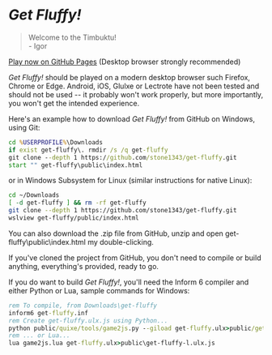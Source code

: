 # *Get Fluffy!*

> Welcome to the Timbuktu!<br>
>    \- Igor

[Play now on GitHub Pages](https://stone1343.github.io/get-fluffy/public/index.html) (Desktop browser strongly recommended)

*Get Fluffy!* should be played on a modern desktop browser such Firefox, Chrome or Edge. Android, iOS, Glulxe or Lectrote have
not been tested and should not be used -- it probably won't work properly, but more importantly, you won't get the intended
experience.

Here's an example how to download *Get Fluffy!* from GitHub on Windows, using Git:

```bat
cd %USERPROFILE%\Downloads
if exist get-fluffy\. rmdir /s /q get-fluffy
git clone --depth 1 https://github.com/stone1343/get-fluffy.git
start "" get-fluffy\public\index.html
```

or in Windows Subsystem for Linux (similar instructions for native Linux):

```bash
cd ~/Downloads
[ -d get-fluffy ] && rm -rf get-fluffy
git clone --depth 1 https://github.com/stone1343/get-fluffy.git
wslview get-fluffy/public/index.html
```

You can also download the .zip file from GitHub, unzip and open get-fluffy\public\index.html my double-clicking.

If you've cloned the project from GitHub, you don't need to compile or build anything, everything's provided, ready to go.

If you do want to build *Get Fluffy!*, you'll need the Inform 6 compiler and either Python or Lua, sample commands for Windows:

```bat
rem To compile, from Downloads\get-fluffy
inform6 get-fluffy.inf
rem Create get-fluffy.ulx.js using Python...
python public/quixe/tools/game2js.py --giload get-fluffy.ulx>public/get-fluffy.ulx.js
rem ... or Lua...
lua game2js.lua get-fluffy.ulx>public\get-fluffy-l.ulx.js
```
